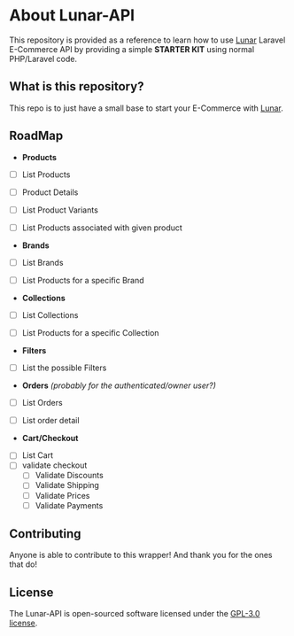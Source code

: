 
# About Lunar-API

This repository is provided as a reference to learn how to use [Lunar](https://lunarphp.io) Laravel E-Commerce API by providing a simple **STARTER KIT** using normal PHP/Laravel code.

## What is this repository?

This repo is to just have a small base to start your E-Commerce with [Lunar](https://lunarphp.io).

## RoadMap

- **Products**
- [ ] List Products
- [ ] Product Details
- [ ] List Product Variants
- [ ] List Products associated with given product


- **Brands**
- [ ] List Brands
- [ ] List Products for a specific Brand


- **Collections**
- [ ] List Collections
- [ ] List Products for a specific Collection


- **Filters**
- [ ] List the possible Filters


- **Orders** _(probably for the authenticated/owner user?)_
- [ ] List Orders
- [ ] List order detail


- **Cart/Checkout**
- [ ] List Cart
- [ ] validate checkout
  - [ ] Validate Discounts
  - [ ] Validate Shipping
  - [ ] Validate Prices
  - [ ] Validate Payments

## Contributing

Anyone is able to contribute to this wrapper! And thank you for the ones that do!

## License

The Lunar-API is open-sourced software licensed under the [GPL-3.0 license](https://opensource.org/license/gpl-3-0/).
